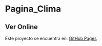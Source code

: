 # Pagina_Clima


## Ver Online
Este proyecto se encuentra en: [GitHub Pages](https://ivankopech.github.io/Pagina_Clima/)
